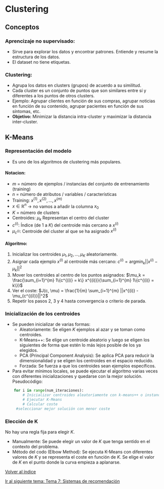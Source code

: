 # Clustering
## Conceptos
### Aprencizaje no supervisado:
- Sirve para explorar los datos y encontrar patrones. Entiende y resume la estructura de los datos.
- El dataset no tiene etiquetas.

### Clustering:
- Agrupa los datos en clusters (grupos) de acuerdo a su similitud.
- Cada cluster es un conjunto de puntos que son similares entre sí y diferentes a los puntos de otros clusters.
- Ejemplo: Agrupar clientes en función de sus compras, agrupar noticias en función de su contenido, agrupar pacientes en función de sus síntomas, etc.
- **Objetivo:** Minimizar la distancia intra-cluster y maximizar la distancia inter-cluster.

## K-Means
### Representación del modelo
- Es uno de los algoritmos de clustering más populares.
#### Notacion:
  - $m$ = número de ejemplos / instancias del conjunto de entrenamiento (training)
  - $n$ = número de atributos / variables / características
  - Training: $x^{(1)}, x^{(2)}, … , x^{(m)}$
  - $x \in \mathbb{R}^n$ → no vamos a añadir la columna $x_0$
  - $K$ = número de clusters
  - Centroides: $\mu_k$ Representan el centro del cluster
  - $c^{(i)}$: Índice (de 1 a $K$) del centroide más cercano a $x^{(i)}$
  - $\mu_{c^{(i)}}$: Centroide del cluster al que se ha asignado $x^{(i)}$
#### Algoritmo:
  1. Inicializar los centroides $\mu_1, \mu_2, …, \mu_K$ aleatoriamente.
  2. Asignar cada ejemplo $x^{(i)}$ al centroide más cercano: $c^{(i)} = \text{argmin}_k ||x^{(i)} - \mu_k||^2$
  3. Mover los centroides al centro de los puntos asignados: $\mu_k = \frac{\sum_{i=1}^{m} 1\{c^{(i)} = k\} x^{(i)}}{\sum_{i=1}^{m} 1\{c^{(i)} = k\}}$
  4. Ver el coste: $J(c, \mu) = \frac{1}{m} \sum_{i=1}^{m} ||x^{(i)} - \mu_{c^{(i)}}||^2$
  5. Repetir los pasos 2, 3 y 4 hasta convergencia o criterio de parada.

### Inicialización de los centroides
- Se pueden inicializar de varias formas:
  - Aleatoriamente: Se eligen $K$ ejemplos al azar y se toman como centroides.
  - K-Means++: Se elige un centroide aleatorio y luego se eligen los siguientes de forma que estén lo más lejos posible de los ya elegidos.
  - PCA (Principal Component Analysis): Se aplica PCA para reducir la dimensionalidad y se eligen los centroides en el espacio reducido.
  - Forzada: Se fuerza a que los centroides sean ejemplos específicos.
- Para evitar mínimos locales, se puede ejecutar el algoritmo varias veces con diferentes inicializaciones y quedarse con la mejor solución. Pseudocódigo:
```python
    for i in range(num_iteraciones):
        # Inicializar centroides aleatoriamente con k-means++ o instancias del dataset
        # Ejecutar K-Means
        # Calcular coste
     #seleccionar mejor solución con menor coste
```

### Elección de K
No hay una regla fija para elegir $K$.
- Manualmente: Se puede elegir un valor de $K$ que tenga sentido en el contexto del problema.
- Método del codo (Elbow Method): Se ejecuta K-Means con diferentes valores de $K$ y se representa el coste en función de $K$. Se elige el valor de $K$ en el punto donde la curva empieza a aplanarse.

[Volver al índice](../README.md)

[Ir al siguiente tema: Tema 7: Sistemas de recomendación](../Tema7/Tema7.md)
